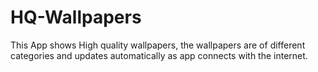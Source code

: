 # HQ-Wallpapers
This App shows High quality wallpapers, the wallpapers are of different categories and updates automatically as app connects with the internet.
